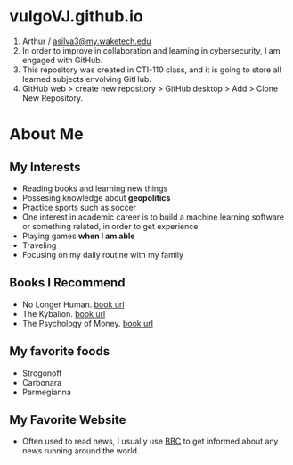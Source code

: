 # vulgoVJ.github.io
1. Arthur / asilva3@my.waketech.edu
2. In order to improve in collaboration and learning in cybersecurity, I am engaged with GitHub.
3. This repository was created in CTI-110 class, and it is going to store all learned subjects envolving GitHub.
4. GitHub web > create new repository > GitHub desktop > Add > Clone New Repository.
# About Me

## My Interests
- Reading books and learning new things
- Possesing knowledge about **geopolitics**
- Practice sports such as soccer
- One interest in academic career is to build a machine learning software or something related, in order to get experience
- Playing games **when I am able**
- Traveling
- Focusing on my daily routine with my family 

## Books I Recommend 
- No Longer Human. [book url](https://a.co/d/7INHW0J)
- The Kybalion. [book url](https://a.co/d/de0h0he)
- The Psychology of Money. [book url](https://a.co/d/al5xGjK)

## My favorite foods
- Strogonoff
- Carbonara
- Parmegianna

## My Favorite Website 
- Often used to read news, I usually use [BBC](www.bbc.com) to get informed about any news running around the world. 
  
